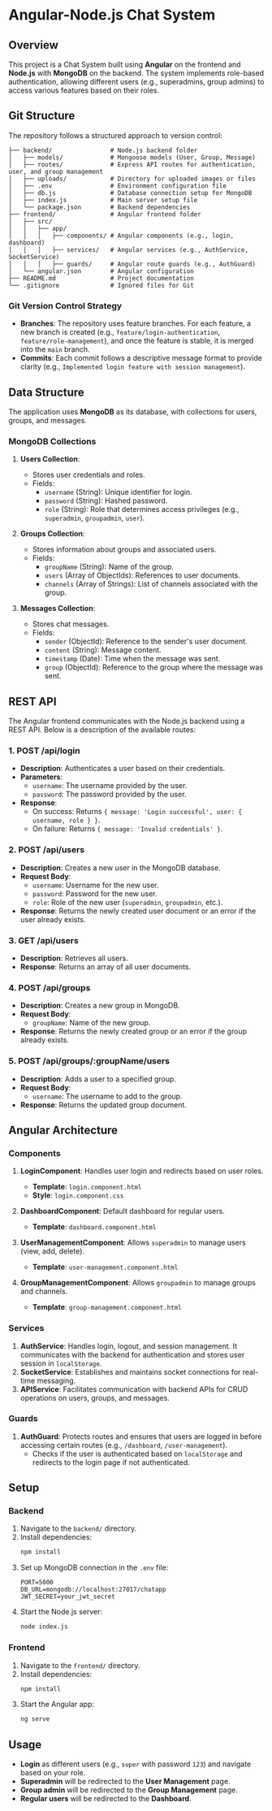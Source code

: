 # Angular-Node.js Chat System

## Overview

This project is a Chat System built using **Angular** on the frontend and **Node.js** with **MongoDB** on the backend. The system implements role-based authentication, allowing different users (e.g., superadmins, group admins) to access various features based on their roles.

## Git Structure

The repository follows a structured approach to version control:

```
├── backend/                # Node.js backend folder
│   ├── models/             # Mongoose models (User, Group, Message)
│   ├── routes/             # Express API routes for authentication, user, and group management
│   ├── uploads/            # Directory for uploaded images or files
│   ├── .env                # Environment configuration file
│   ├── db.js               # Database connection setup for MongoDB
│   ├── index.js            # Main server setup file
│   └── package.json        # Backend dependencies
├── frontend/               # Angular frontend folder
│   ├── src/
│   │   ├── app/
│   │   │   ├── components/ # Angular components (e.g., login, dashboard)
│   │   │   ├── services/   # Angular services (e.g., AuthService, SocketService)
│   │   │   ├── guards/     # Angular route guards (e.g., AuthGuard)
│   └── angular.json        # Angular configuration
├── README.md               # Project documentation
└── .gitignore              # Ignored files for Git
```

### Git Version Control Strategy

- **Branches**: The repository uses feature branches. For each feature, a new branch is created (e.g., `feature/login-authentication`, `feature/role-management`), and once the feature is stable, it is merged into the `main` branch.
- **Commits**: Each commit follows a descriptive message format to provide clarity (e.g., `Implemented login feature with session management`).

## Data Structure

The application uses **MongoDB** as its database, with collections for users, groups, and messages.

### MongoDB Collections

1. **Users Collection**:
   - Stores user credentials and roles.
   - Fields:
     - `username` (String): Unique identifier for login.
     - `password` (String): Hashed password.
     - `role` (String): Role that determines access privileges (e.g., `superadmin`, `groupadmin`, `user`).

2. **Groups Collection**:
   - Stores information about groups and associated users.
   - Fields:
     - `groupName` (String): Name of the group.
     - `users` (Array of ObjectIds): References to user documents.
     - `channels` (Array of Strings): List of channels associated with the group.

3. **Messages Collection**:
   - Stores chat messages.
   - Fields:
     - `sender` (ObjectId): Reference to the sender's user document.
     - `content` (String): Message content.
     - `timestamp` (Date): Time when the message was sent.
     - `group` (ObjectId): Reference to the group where the message was sent.

## REST API

The Angular frontend communicates with the Node.js backend using a REST API. Below is a description of the available routes:

### 1. **POST /api/login**
- **Description**: Authenticates a user based on their credentials.
- **Parameters**:
  - `username`: The username provided by the user.
  - `password`: The password provided by the user.
- **Response**:
  - On success: Returns `{ message: 'Login successful', user: { username, role } }`.
  - On failure: Returns `{ message: 'Invalid credentials' }`.

### 2. **POST /api/users**
- **Description**: Creates a new user in the MongoDB database.
- **Request Body**:
  - `username`: Username for the new user.
  - `password`: Password for the new user.
  - `role`: Role of the new user (`superadmin`, `groupadmin`, etc.).
- **Response**: Returns the newly created user document or an error if the user already exists.

### 3. **GET /api/users**
- **Description**: Retrieves all users.
- **Response**: Returns an array of all user documents.

### 4. **POST /api/groups**
- **Description**: Creates a new group in MongoDB.
- **Request Body**:
  - `groupName`: Name of the new group.
- **Response**: Returns the newly created group or an error if the group already exists.

### 5. **POST /api/groups/:groupName/users**
- **Description**: Adds a user to a specified group.
- **Request Body**:
  - `username`: The username to add to the group.
- **Response**: Returns the updated group document.

## Angular Architecture

### Components

1. **LoginComponent**: Handles user login and redirects based on user roles.
   - **Template**: `login.component.html`
   - **Style**: `login.component.css`
   
2. **DashboardComponent**: Default dashboard for regular users.
   - **Template**: `dashboard.component.html`
   
3. **UserManagementComponent**: Allows `superadmin` to manage users (view, add, delete).
   - **Template**: `user-management.component.html`
   
4. **GroupManagementComponent**: Allows `groupadmin` to manage groups and channels.
   - **Template**: `group-management.component.html`

### Services

1. **AuthService**: Handles login, logout, and session management. It communicates with the backend for authentication and stores user session in `localStorage`.
2. **SocketService**: Establishes and maintains socket connections for real-time messaging.
3. **APIService**: Facilitates communication with backend APIs for CRUD operations on users, groups, and messages.

### Guards

1. **AuthGuard**: Protects routes and ensures that users are logged in before accessing certain routes (e.g., `/dashboard`, `/user-management`).
   - Checks if the user is authenticated based on `localStorage` and redirects to the login page if not authenticated.

## Setup

### Backend

1. Navigate to the `backend/` directory.
2. Install dependencies:
   ```bash
   npm install
   ```
3. Set up MongoDB connection in the `.env` file:
   ```env
   PORT=5000
   DB_URL=mongodb://localhost:27017/chatapp
   JWT_SECRET=your_jwt_secret
   ```
4. Start the Node.js server:
   ```bash
   node index.js
   ```

### Frontend

1. Navigate to the `frontend/` directory.
2. Install dependencies:
   ```bash
   npm install
   ```
3. Start the Angular app:
   ```bash
   ng serve
   ```

## Usage

- **Login** as different users (e.g., `super` with password `123`) and navigate based on your role.
- **Superadmin** will be redirected to the **User Management** page.
- **Group admin** will be redirected to the **Group Management** page.
- **Regular users** will be redirected to the **Dashboard**.
